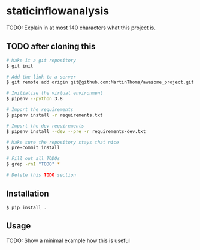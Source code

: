 # staticinflowanalysis

TODO: Explain in at most 140 characters what this project is.

## TODO after cloning this

```bash
# Make it a git repository
$ git init

# Add the link to a server
$ git remote add origin git@github.com:MartinThoma/awesome_project.git

# Initialize the virtual environment
$ pipenv --python 3.8

# Import the requirements
$ pipenv install -r requirements.txt

# Import the dev requirements
$ pipenv install --dev --pre -r requirements-dev.txt

# Make sure the repository stays that nice
$ pre-commit install

# Fill out all TODOs
$ grep -rnI "TODO" *

# Delete this TODO section
```

## Installation

```
$ pip install .
```

## Usage

TODO: Show a minimal example how this is useful
